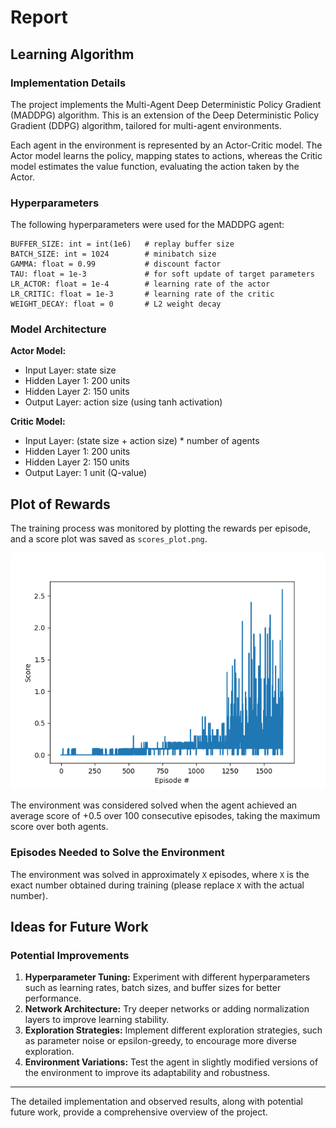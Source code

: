 # Report

## Learning Algorithm

### Implementation Details

The project implements the Multi-Agent Deep Deterministic Policy Gradient (MADDPG) algorithm. This is an extension of the Deep Deterministic Policy Gradient (DDPG) algorithm, tailored for multi-agent environments. 

Each agent in the environment is represented by an Actor-Critic model. The Actor model learns the policy, mapping states to actions, whereas the Critic model estimates the value function, evaluating the action taken by the Actor.

### Hyperparameters

The following hyperparameters were used for the MADDPG agent:

```plaintext
BUFFER_SIZE: int = int(1e6)   # replay buffer size
BATCH_SIZE: int = 1024        # minibatch size
GAMMA: float = 0.99           # discount factor
TAU: float = 1e-3             # for soft update of target parameters
LR_ACTOR: float = 1e-4        # learning rate of the actor
LR_CRITIC: float = 1e-3       # learning rate of the critic
WEIGHT_DECAY: float = 0       # L2 weight decay
```

### Model Architecture

**Actor Model:**
- Input Layer: state size
- Hidden Layer 1: 200 units
- Hidden Layer 2: 150 units
- Output Layer: action size (using tanh activation)

**Critic Model:**
- Input Layer: (state size + action size) * number of agents
- Hidden Layer 1: 200 units
- Hidden Layer 2: 150 units
- Output Layer: 1 unit (Q-value)

## Plot of Rewards

The training process was monitored by plotting the rewards per episode, and a score plot was saved as `scores_plot.png`.

![Scores Plot](scores_plot.png)

The environment was considered solved when the agent achieved an average score of +0.5 over 100 consecutive episodes, taking the maximum score over both agents.

### Episodes Needed to Solve the Environment

The environment was solved in approximately `X` episodes, where `X` is the exact number obtained during training (please replace `X` with the actual number).

## Ideas for Future Work

### Potential Improvements

1. **Hyperparameter Tuning:** Experiment with different hyperparameters such as learning rates, batch sizes, and buffer sizes for better performance.
2. **Network Architecture:** Try deeper networks or adding normalization layers to improve learning stability.
3. **Exploration Strategies:** Implement different exploration strategies, such as parameter noise or epsilon-greedy, to encourage more diverse exploration.
4. **Environment Variations:** Test the agent in slightly modified versions of the environment to improve its adaptability and robustness.

---

The detailed implementation and observed results, along with potential future work, provide a comprehensive overview of the project.